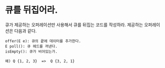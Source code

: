 # 큐를 뒤집어라.

큐가 제공하는 오퍼레이션만 사용해서 큐를 뒤집는 코드를 작성하라.
제공하는 오퍼레이션은 다음과 같다.

    offer(E e): 큐의 끝에 데이터를 추가한다.
    E poll(): 큐 헤드를 꺼낸다.
    isEmpty(): 큐가 비어있는가.

    예) Q {1, 2, 3}  =>  Q {3, 2, 1}




